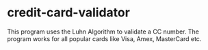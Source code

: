 # credit-card-validator
This program uses the Luhn Algorithm to validate a CC number. The program works for all popular cards like Visa, Amex, MasterCard etc.
